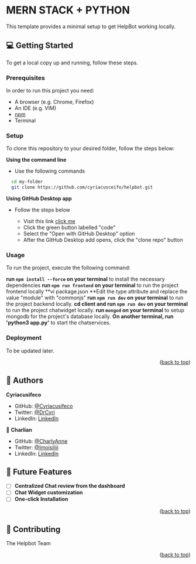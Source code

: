 # MERN STACK + PYTHON

This template provides a minimal setup to get HelpBot working locally.


## 💻 Getting Started <a name="getting-started"></a>

To get a local copy up and running, follow these steps.

### Prerequisites

In order to run this project you need:

- A browser (e.g. Chrome, Firefox)
- An IDE (e.g. VIM)
- [npm](https://nodejs.org/en/)
- Terminal

### Setup

To clone this repository to your desired folder, follow the steps below:

**Using the command line**

- Use the following commands

```sh
  cd my-folder
  git clone https://github.com/cyriacusceifo/helpbot.git
```

**Using GitHub Desktop app**

- Follow the steps below

  - Visit this link [click me](https://github.com/cyriacusceifo/helpbot)
  - Click the green button labelled "code"
  - Select the "Open with GitHub Desktop" option
  - After the GitHub Desktop add opens, click the "clone repo" button

### Usage

To run the project, execute the following command:

**run `npm install --force` on your terminal** to install the necessary dependencies
**run `npm run frontend` on your terminal** to run the project frontend locally
**vi package.json
**Edit the type attribute and replace the value "module" with "commonjs" 
**run `npm run dev` on your terminal** to run the project backend locally.
**cd client and run `npm run dev` on your terminal** to run the project chatwidget locally.
**run `mongod` on your terminal** to setup mongodb for the project's database locally.
**On another terminal, run 'python3 app.py'** to start the chatservices.

### Deployment

To be updated later.

<p align="right">(<a href="#readme-top">back to top</a>)</p>

## 👥 Authors <a name="authors"></a>

 **Cyriacusifeco**

- GitHub: [@Cyriacusifeco](https://github.com/Cyriacusifeco)
- Twitter: [@DrCyri](https://twitter.com/cyriacusifeco)
- LinkedIn: [LinkedIn](https://www.linkedin.com/in/cyriacusifeco)

👤 **Charlian**

- GitHub: [@CharlyAnne](https://github.com/CharlyAnne)
- Twitter: [@Imoisiliii](https://twitter.com/imoisiliii)
- LinkedIn: [LinkedIn](https://www.linkedin.com/in/charlian-imoisili)


## 🔭 Future Features <a name="future-features"></a>

- [ ] **Centralized Chat review from the dashboard**
- [ ] **Chat Widget customization**
- [ ] **One-click Installation**

<p align="right">(<a href="#readme-top">back to top</a>)</p>

## 🤝 Contributing <a name="contributing"></a>

The Helpbot Team

<p align="right">(<a href="#readme-top">back to top</a>)</p>
